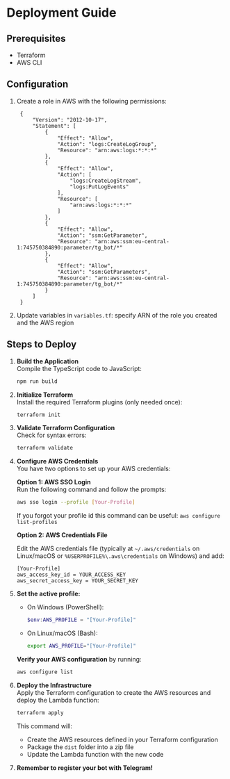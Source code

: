 # Deployment Guide
## Prerequisites
- Terraform
- AWS CLI

## Configuration

1. Create a role in AWS with the following permissions:
    
    ```
     {
         "Version": "2012-10-17",
         "Statement": [
             {
                 "Effect": "Allow",
                 "Action": "logs:CreateLogGroup",
                 "Resource": "arn:aws:logs:*:*:*"
             },
             {
                 "Effect": "Allow",
                 "Action": [
                     "logs:CreateLogStream",
                     "logs:PutLogEvents"
                 ],
                 "Resource": [
                     "arn:aws:logs:*:*:*"
                 ]
             },
             {
                 "Effect": "Allow",
                 "Action": "ssm:GetParameter",
                 "Resource": "arn:aws:ssm:eu-central-1:745750384890:parameter/tg_bot/*"
             },
             {
                 "Effect": "Allow",
                 "Action": "ssm:GetParameters",
                 "Resource": "arn:aws:ssm:eu-central-1:745750384890:parameter/tg_bot/*"
             }
         ]
     }
    ```

2. Update variables in `variables.tf`: specify ARN of the role you created and the AWS region

## Steps to Deploy
1. **Build the Application**  
   Compile the TypeScript code to JavaScript:
   ```bash
   npm run build
   ```
2. **Initialize Terraform**  
   Install the required Terraform plugins (only needed once):
   ```bash
   terraform init
   ```
3. **Validate Terraform Configuration**  
   Check for syntax errors:
   ```bash
   terraform validate
   ```
4. **Configure AWS Credentials**  
   You have two options to set up your AWS credentials:

   **Option 1: AWS SSO Login**  
   Run the following command and follow the prompts:
   ```bash
   aws sso login --profile [Your-Profile]
   ```

   If you forgot your profile id this command can be useful: `aws configure list-profiles`

   **Option 2: AWS Credentials File**

   Edit the AWS credentials file (typically at `~/.aws/credentials` on Linux/macOS or `%USERPROFILE%\.aws\credentials` on Windows) and add:

    ```
    [Your-Profile]
    aws_access_key_id = YOUR_ACCESS_KEY
    aws_secret_access_key = YOUR_SECRET_KEY
    ```

5. **Set the active profile:**
   - On Windows (PowerShell):
     ```powershell
     $env:AWS_PROFILE = "[Your-Profile]"
     ```
   - On Linux/macOS (Bash):
     ```bash
     export AWS_PROFILE="[Your-Profile]"
     ```
     
   **Verify your AWS configuration** by running:

    ```bash
    aws configure list
    ```
6. **Deploy the Infrastructure**  
   Apply the Terraform configuration to create the AWS resources and deploy the Lambda function:
   ```bash
   terraform apply
   ```
   This command will:
    - Create the AWS resources defined in your Terraform configuration
    - Package the `dist` folder into a zip file
    - Update the Lambda function with the new code

7. **Remember to register your bot with Telegram!**